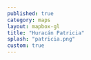 ```yaml
---
published: true
category: maps
layout: mapbox-gl
title: "Huracán Patricia"
splash: "patricia.png"
custom: true
---
```



